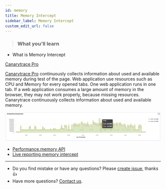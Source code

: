 ```yaml
---
id: memory
title: Memory Intercept
sidebar_label: Memory Intercept
custom_edit_url: false
---
```


> ### What you’ll learn
- What is Memory Intercept

<a href="/docs/why/edition#canarytrace-pro"><span class="canaryBadge">Canarytrace Pro</span></a>

[Canarytrace Pro](http://localhost:3000/docs/why/edition#canarytrace-pro) continuously collects information about used and available memory during test of the page.
Web application use resources such as CPU and Memory for every opened tabs. One web application runs in one tab. If a web application consumes a large amount of memory in the browser, they may not work properly, because missing resources. Canarytrace continuously collects information about used and available memory.

![Canarytrace dashboards](../../static/docs-img/memory-intercept.png)

- [Performance.memory API](https://developer.mozilla.org/en-US/docs/Web/API/Performance/memory)
- [Live reporting memory intercept](/docs/features/live-reporting/#cmemory-)
---

- Do you find mistake or have any questions? Please [create issue](https://github.com/canarytrace/documentation/issues/new/choose), thanks 👍
- Have more questions? [Contact us](/docs/support/contactus).